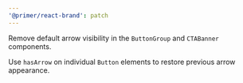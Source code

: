 ```yaml
---
'@primer/react-brand': patch
---
```


Remove default arrow visibility in the `ButtonGroup` and `CTABanner` components.

Use `hasArrow` on individual `Button` elements to restore previous arrow appearance.
